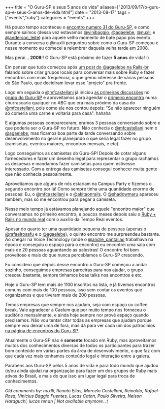 +++
title = "O Guru-SP e seus 5 anos de vida"
aliases=["2013/09/17/o-guru-sp-e-seus-5-anos-de-vida.html"]
date = "2013-09-17"
tags = ["events","ruby"]
categories = "events"
+++

Há pouco tempo aconteceu o [encontro numero 31 do Guru-SP](http://gurusp.org/encontros/trigesimo-primeiro-encontro-do-guru-sp), e como sempre saímos
(dessa vez estavamos [@vinibaggio](http://twitter.com/vinibaggio), [@agaelebe](http://twitter.com/agaelebe), [@nuxlli](http://twitter.com/nuxlli) e [@anderson_leite](http://twitter.com/anderson_leite)) para
aquele velho momento de bate papo pós evento. Durante a conversa o @nuxlli perguntou sobre como o Guru-SP começou e nesse momento eu comecei a relembrar
daquela velha tarde em 2008.

Mas peraí... **2008**!! O Guru-SP está próximo de fazer **5 anos** de vida! :)

Em pensar que tudo começou após [um post do @agaelebe na
Rails-br](https://groups.google.com/forum/#!topic/rails-br/HUnABlEfR7A) falando
sobre criar grupos locais para conversar mais sobre Ruby e fazer encontros com
mais frequência, o que gerou interesse de várias pessoas de São Paulo, que
decidiram levar esse "projeto" pra frente.

Logo em seguida o [@mfcastellani](http://twitter.com/mfcastellani) já iniciou [as primeiras
discussões](https://groups.google.com/forum/#!topic/ruby-sp/2SEBkbofoFA) no
[grupo do Guru-SP](https://groups.google.com/forum/#!forum/ruby-sp) e
aproveitamos para agendar o [primeiro
encontro](http://gurusp.org/encontros/primeiro-encontro) numa churrascaria
qualquer no ABC que era mais próximo da casa do [@mfcastellani](http://twitter.com/mfcastellani), pois como ele nos
contou depois: "Se não aparecer ninguém só comeria uma carne e voltaria para
casa". hahaha

E algumas pessoas compareceram, eramos 3 pessoas conversando sobre o que poderia
ser o Guru-SP no futuro. Não conhecia o [@mfcastellani](http://twitter.com/mfcastellani) nem o [@agaelebe](http://twitter.com/agaelebe), mas
ficamos boa parte da tarde conversando sobre desenvolvimento no geral e
planejando o que seria legal fazer no grupo (camisetas, eventos maiores,
encontros mensais, e etc).

Logo conseguimos as camisetas do Guru-SP! Depois de cotar alguns fornecedores e
fazer um desenho legal para representar o grupo rachamos as despesas e mandamos
fazer camisetas para quem estivesse interessado. Com a entrega das camisetas
consegui conhecer muita gente que não conhecia pessoalmente.

Aproveitamos que alguns de nós estariam na Campus Party e fizemos o segundo
encontro por lá! Como sempre tinha uma quantidade enorme de pessoas: Eu, o
[@mfcastellani](http://twitter.com/mfcastellani) e o [@akitaonrails](http://twitter.com/akitaonrails). O [@shadowmaru](http://twitter.com/shadowmaru) apareceu também, mas só me
encontrou para pegar a camiseta.

Nesse meio tempo já estávamos planejando aquele "encontro maior" que conversamos
no primeiro encontro, e poucos meses depois saiu o [Ruby + Rails no mundo
real](http://gurusp.org/encontros/ruby-rails-no-mundo-real-primeira-edicao) com
o auxílio da Tempo Real eventos.

Apesar do quarto ter uma quantidade pequena de pessoas (apenas o [@rafaelrosafu](http://twitter.com/rafaelrosafu) e
o [@agaelebe](http://twitter.com/agaelebe)), o quinto encontro me surpreendeu bastante. Ao chegar na Voice
Technology (onde o [@andre_pantaliao](http://twitter.com/andre_pantaliao) trabalhava na época e conseguiu o espaço
para o encontro) eu encontrei uma sala com mais de 20 pessoas aguardando as
palestras! O encontro foi bem proveitoso e mais do que nunca percebíamos o
Guru-SP crescendo.

Eu considero que depois desse encontro o Guru-SP começou a andar sozinho,
conseguimos empresas parceiras para nos ajudar, o grupo cresceu bastante,
sempre tinhamos boas talks nos encontros e etc.

Hoje o Guru-SP tem mais de 1100 inscritos na lista, e já tivemos encontros
comuns com mais de 100 pessoas, isso sem contar os eventos que organizamos e
que tiveram mais de 200 pessoas.

Temos empresas que sempre nos ajudam, seja com espaço ou coffee break. Vale
agradecer a Caelum que por muito tempo nos forneceu o auditório mensalmente, e
ainda hoje sempre nor provê espaço quando precisamos. Não vou tentar citar
todas as empresas que ajudam porque sempre vou deixar uma de fora, mas dá para
ver cada um dos patrocínios [na página de encontros do Guru-SP](http://gurusp.org/encontros).

Atualmente o Guru-SP não é **somente** focado em Ruby, mas aproveitamos muitos
dos conhecimentos diversos de todos os participantes para trazer bom conteúdo
em várias partes da área de desenvolvimento, o que faz com que cada vez mais
tenhamos conteúdo legal e interação entre a galera.

Parabéns aos Guru-SP pelos 5 anos de vida e para todo mundo que ajudou (e/ou
ainda ajuda) na organização para fazer um dos grupos de Ruby mais ativos do
Brasil, e mais do que isso um lugar legal para troca de conhecimentos.



_Old comments by: nuxlli, Renato Elias, Marcelo Castellani, Reinaldo, Rafael Rosa, Vinicius Baggio Fuentes, Lucas Caton, Paulo Silveira, Nelson Haraguchi, lucas renan | Not available anymore. :(_

